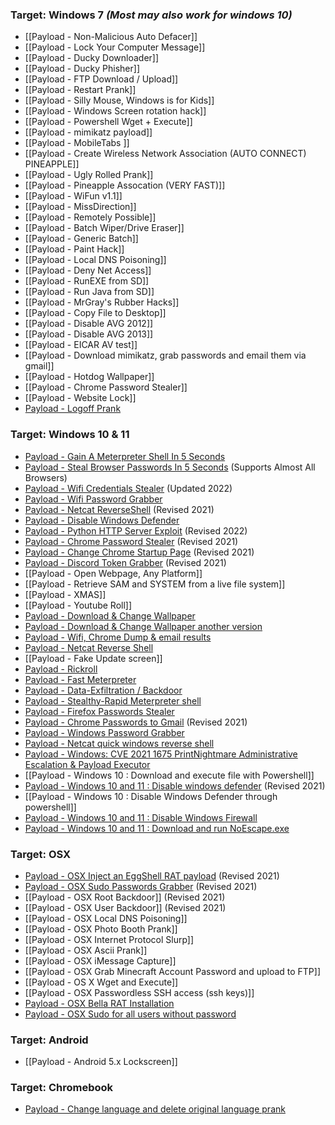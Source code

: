 ### Target: Windows 7 _(Most may also work for windows 10)_

* [[Payload - Non-Malicious Auto Defacer]]
* [[Payload - Lock Your Computer Message]]
* [[Payload - Ducky Downloader]]
* [[Payload - Ducky Phisher]]
* [[Payload - FTP Download / Upload]]
* [[Payload - Restart Prank]]
* [[Payload - Silly Mouse, Windows is for Kids]]
* [[Payload - Windows Screen rotation hack]]
* [[Payload - Powershell Wget + Execute]]
* [[Payload - mimikatz payload]]
* [[Payload - MobileTabs ]]
* [[Payload - Create Wireless Network Association (AUTO CONNECT) PINEAPPLE]]
* [[Payload - Ugly Rolled Prank]]
* [[Payload - Pineapple Assocation (VERY FAST)]]
* [[Payload - WiFun v1.1]]
* [[Payload - MissDirection]]
* [[Payload - Remotely Possible]]
* [[Payload - Batch Wiper/Drive Eraser]]
* [[Payload - Generic Batch]]
* [[Payload - Paint Hack]]
* [[Payload - Local DNS Poisoning]]
* [[Payload - Deny Net Access]]
* [[Payload - RunEXE from SD]]
* [[Payload - Run Java from SD]]
* [[Payload - MrGray's Rubber Hacks]]
* [[Payload - Copy File to Desktop]]
* [[Payload - Disable AVG 2012]]
* [[Payload - Disable AVG 2013]]
* [[Payload - EICAR AV test]]
* [[Payload - Download mimikatz, grab passwords and email them via gmail]]
* [[Payload - Hotdog Wallpaper]]
* [[Payload - Chrome Password Stealer]]
* [[Payload - Website Lock]]
* [Payload - Logoff Prank](https://github.com/hak5darren/USB-Rubber-Ducky/wiki/Payload-:-Log-Off-Prank-(Windows-7))

### Target: Windows 10 & 11

* [Payload - Gain A Meterpreter Shell In 5 Seconds](https://github.com/GamehunterKaan/BadUSB-Meterpreter)
* [Payload - Steal Browser Passwords In 5 Seconds](https://github.com/GamehunterKaan/BadUSB-Browser) (Supports Almost All Browsers)
* [Payload - Wifi Credentials Stealer](https://github.com/norepository/wifi-grabber-rubberducky) (Updated 2022)
* [Payload - Wifi Password Grabber](https://github.com/axel05869/Wifi-Grab)
* [Payload - Netcat ReverseShell](https://github.com/BigLor96/Netcat-Revershell-NEW) (Revised 2021)
* [Payload - Disable Windows Defender](https://github.com/hak5darren/USB-Rubber-Ducky/wiki/Payload---WIN10-Disable-Windows-Defender)
* [Payload - Python HTTP Server Exploit](https://github.com/Guereak/USBDuckyScripts/wiki/Python-HTTP-Server-exploit) (Revised 2022)
* [Payload - Chrome Password Stealer](https://github.com/Guereak/USBDuckyScripts/wiki/Chrome-password-stealer) (Revised 2021)
* [Payload - Change Chrome Startup Page](https://github.com/Guereak/USBDuckyScripts/wiki/Default-webpage-changer) (Revised 2021)
* [Payload - Discord Token Grabber](https://github.com/Guereak/USBDuckyScripts/wiki/Discord-token-grabber) (Revised 2021)
* [[Payload - Open Webpage, Any Platform]]
* [[Payload - Retrieve SAM and SYSTEM from a live file system]]
* [[Payload - XMAS]]
* [[Payload - Youtube Roll]]
* [Payload - Download & Change Wallpaper](https://github.com/hak5darren/USB-Rubber-Ducky/wiki/Payload---Windows-10-:-Download-&-Change-Wallpaper)
* [Payload - Download & Change Wallpaper another version](https://github.com/hak5darren/USB-Rubber-Ducky/wiki/Payload---Windows-10-:-Download-&-Change-Wallpaper-another-version)
* [Payload - Wifi, Chrome Dump & email results](https://github.com/cubidalsphere/Rubber-Ducky)
* [Payload - Netcat Reverse Shell](https://github.com/hak5darren/USB-Rubber-Ducky/wiki/Payload-Netcat-Reverse-Shell)
* [[Payload - Fake Update screen]]
* [Payload - Rickroll](https://github.com/hak5darren/USB-Rubber-Ducky/wiki/Payload---rickroll)
* [Payload - Fast Meterpreter](https://github.com/hak5darren/USB-Rubber-Ducky/wiki/Payload--Fast-Meterpreter)
* [Payload - Data-Exfiltration / Backdoor](https://github.com/hak5darren/USB-Rubber-Ducky/wiki/Payload---Data-Exfiltration---Backdoor)
* [Payload - Stealthy-Rapid Meterpreter shell](https://github.com/547y4m/Payloads-for-USB-Rubber-Ducky) 
* [Payload - Firefox Passwords Stealer](https://github.com/hak5darren/USB-Rubber-Ducky/wiki/Payload---Firefox-password-stealer)
* [Payload - Chrome Passwords to Gmail](https://github.com/nejcpirecnik/Chrome-Artemis) (Revised 2021)
* [Payload - Windows Password Grabber](https://github.com/makozort/rubberduckywindowspasswordgrabber)
* [Payload - Netcat quick windows reverse shell](https://github.com/makozort/Quick-Reverse-Powershell-Rubber-Ducky)
* [Payload - Windows: CVE 2021 1675 PrintNightmare Administrative Escalation & Payload Executor
](https://github.com/hak5darren/USB-Rubber-Ducky/wiki/Windows:-CVE-2021-1675---PrintNightmare----Administrative-Escalation)
* [[Payload - Windows 10 : Download and execute file with Powershell]]
* [Payload - Windows 10 and 11 : Disable windows defender](https://github.com/Krishnachaittanyah/duckyscripts/wiki/Payload-Disable-Windows-Defender) (Revised 2021)
* [[Payload - Windows 10 : Disable Windows Defender through powershell]]
* [Payload - Windows 10 and 11 : Disable Windows Firewall](https://github.com/Krishnachaittanyah/duckyscripts/wiki/Payloads-Disable-Windows-Firewall)
* [Payload - Windows 10 and 11 : Download and run NoEscape.exe](https://github.com/WinparWinpar/duckyscripts/wiki/Payload-download-run-no-escape-exe)

### Target: OSX

* [Payload - OSX Inject an EggShell RAT payload](https://github.com/LP-H4cmilo/EggShell-Rubber-Ducky/blob/main/script.txt) (Revised 2021)
* [Payload - OSX Sudo Passwords Grabber](https://github.com/hak5darren/USB-Rubber-Ducky/wiki/Linux-and-OSX-sudo-password-grabber) (Revised 2021)
* [[Payload - OSX Root Backdoor]] (Revised 2021)
* [[Payload - OSX User Backdoor]] (Revised 2021)
* [[Payload - OSX Local DNS Poisoning]]
* [[Payload - OSX Photo Booth Prank]]
* [[Payload - OSX Internet Protocol Slurp]]
* [[Payload - OSX Ascii Prank]]
* [[Payload - OSX iMessage Capture]]
* [[Payload - OSX Grab Minecraft Account Password and upload to FTP]]
* [[Payload - OS X Wget and Execute]]
* [[Payload - OSX Passwordless SSH access (ssh keys)]]
* [Payload - OSX Bella RAT Installation](https://github.com/killingit57/bella-usb-rubber-ducky)
* [Payload - OSX Sudo for all users without password](https://github.com/hak5darren/USB-Rubber-Ducky/wiki/Payload---OSX-Sudo-for-all-users-without-password)

### Target: Android

* [[Payload - Android 5.x Lockscreen]]

### Target: Chromebook
* [Payload - Change language and delete original language prank](https://github.com/RexMan04/Chromebook-Language-Changer)